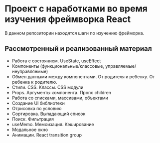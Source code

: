 # Проект с наработками во время изучения фреймворка React
В данном репозитории находятся шаги по изучению фрейморка. 

## Рассмотренный и реализованный материал
- Работа с состоянием. UseState, useEffect
- Компоненты (функциональные/классовые, управляемые/неуправляемые)
- Обмен данными между компонентами. От родителя к ребенку. От ребенка к родителю.
- Стили. CSS. Классы. CSS модули
- Props. Аргументы компонента. Пропс children
- Работа со списками, массивами, объектами
- Создание UI библиотеки
- Отрисовка по условию
- Сортировка. Выпадающий список
- Поиск. Фильтрация
- useMemo. Мемоизация. Кэширование
- Модальное окно
- Анимации. React transition group